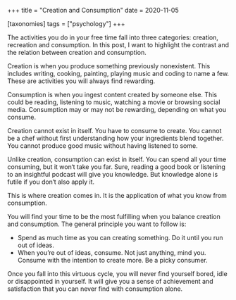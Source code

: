 +++
title = "Creation and Consumption"
date = 2020-11-05

[taxonomies]
tags = ["psychology"]
+++

The activities you do in your free time fall into three categories: creation, recreation and consumption. In this post, I want to highlight the contrast and the relation between creation and consumption.

Creation is when you produce something previously nonexistent. This includes writing, cooking, painting, playing music and coding to name a few. These are activities you will always find rewarding.

Consumption is when you ingest content created by someone else. This could be reading, listening to music, watching a movie or browsing social media. Consumption may or may not be rewarding, depending on what you consume.

Creation cannot exist in itself. You have to consume to create. You cannot be a chef without first understanding how your ingredients blend together. You cannot produce good music without having listened to some.

Unlike creation, consumption can exist in itself. You can spend all your time consuming, but it won‘t take you far. Sure, reading a good book or listening to an insightful podcast will give you knowledge. But knowledge alone is futile if you don‘t also apply it.

This is where creation comes in. It is the application of what you know from consumption.

You will find your time to be the most fulfilling when you balance creation and consumption. The general principle you want to follow is:

- Spend as much time as you can creating something. Do it until you run out of ideas.
- When you’re out of ideas, consume. Not just anything, mind you. Consume with the intention to create more. Be a picky consumer.

Once you fall into this virtuous cycle, you will never find yourself bored, idle or disappointed in yourself. It will give you a sense of achievement and satisfaction that you can never find with consumption alone.